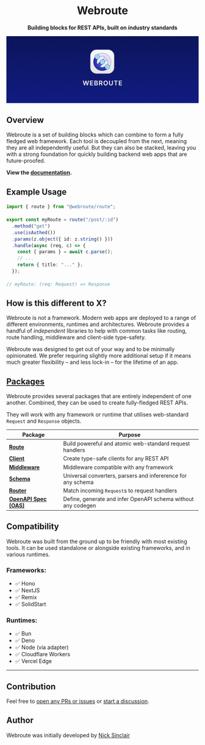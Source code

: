 <div align="center">

<h1>Webroute</h1>

<p><b>Building blocks for REST APIs, built on industry standards</b></p>

</div>

<img src="./static/webroute-cover.jpg"/>

## Overview

Webroute is a set of building blocks which can combine to form a fully fledged web framework. Each tool is decoupled from the next, meaning they are all independently useful. But they can also be stacked, leaving you with a strong foundation for quickly building backend web apps that are future-proofed.

**View the [documentation](https://webroute.vercel.app).**

## Example Usage

```ts
import { route } from "@webroute/route";

export const myRoute = route("/post/:id")
  .method("get")
  .use(isAuthed())
  .params(z.object({ id: z.string() }))
  .handle(async (req, c) => {
    const { params } = await c.parse();
    // ...
    return { title: "..." };
  });

// myRoute: (req: Request) => Response
```

## How is this different to X?

Webroute is not a framework. Modern web apps are deployed to a range of different environments, runtimes and architectures. Webroute provides a handful of _independent_ libraries to help with common tasks like routing, route handling, middleware and client-side type-safety.

Webroute was designed to get out of your way and to be minimally opinionated. We prefer requiring slightly more additional setup if it means much greater flexibility – and less lock-in – for the lifetime of an app.

## [Packages](https://webroute.vercel.app/docs/packages)

Webroute provides several packages that are entirely independent of one another. Combined, they can be used to create fully-fledged REST APIs.

They will work with any framework or runtime that utilises web-standard `Request` and `Response` objects.

| Package                                                                 | Purpose                                                       |
| ----------------------------------------------------------------------- | ------------------------------------------------------------- |
| [**Route**](https://webroute.vercel.app/docs/route/overview)            | Build powereful and atomic web-standard request handlers      |
| [**Client**](https://webroute.vercel.app/docs/client/overview)          | Create type-safe clients for any REST API                     |
| [**Middleware**](https://webroute.vercel.app/docs/middleware/overview)  | Middleware compatible with any framework                      |
| [**Schema**](https://webroute.vercel.app/docs/schema/overview)          | Universal converters, parsers and infererence for any schema  |
| [**Router**](https://webroute.vercel.app/docs/router/overview)          | Match incoming `Request`s to request handlers                 |
| [**OpenAPI Spec (OAS)**](https://webroute.vercel.app/docs/oas/overview) | Define, generate and infer OpenAPI schema without any codegen |

## Compatibility

Webroute was built from the ground up to be friendly with most existing tools. It can be used standalone or alongside existing frameworks, and in various runtimes.

### Frameworks:

- ✅ Hono
- ✅ NextJS
- ✅ Remix
- ✅ SolidStart

### Runtimes:

- ✅ Bun
- ✅ Deno
- ✅ Node (via adapter)
- ✅ Cloudflare Workers
- ✅ Vercel Edge

---

## Contribution

Feel free to [open any PRs or issues](https://github.com/sinclairnick/webroute/issues) or [start a discussion](https://github.com/sinclairnick/webroute/issues).

## Author

Webroute was initially developed by [Nick Sinclair](https://github.com/sinclairnick)

